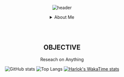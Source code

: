 <div align="center">

<!-- Header -->
![header](https://capsule-render.vercel.app/api?type=venom&color=0:EEFF00,100:a82da8&height=300&text=Welcome&desc=to%20my%20record&fontSize=60&descSize=30&section=header&fontColor=535185)

<details>
<summary>About Me</summary>
<br><br>
<span>
  <img src="https://img.shields.io/badge/Python-322C2B?style=for-the-badge&logo=python&logoColor=FDDE55"/>
</span>
<span>
  <img src="https://img.shields.io/badge/typescript-322C2B?style=for-the-badge&logo=typescript&logoColor=3178C6"/>
</span>
<span>
  <img src="https://img.shields.io/badge/node.js-322C2B?style=for-the-badge&logo=nodedotjs&logoColor=5FA04E"/>
</span>
<span>
  <img src="https://img.shields.io/badge/html5-322C2B?style=for-the-badge&logo=html5&logoColor=E34F26"/>
</span>
<span>
  <img src="https://img.shields.io/badge/css3-322C2B?style=for-the-badge&logo=css3&logoColor=1572B6"/>
</span>
<span>
  <img src="https://img.shields.io/badge/Java-322C2B?style=for-the-badge&logo=Java&logoColor=C3002F"/>
</span>
<span>
  <img src="https://img.shields.io/badge/django-092E20?style=for-the-badge&logo=Java&logoColor=C3002F"/>
</span>
<span>
  <img src="https://img.shields.io/badge/mongodb-47A248?style=for-the-badge&logo=Java&logoColor=C3002F"/>
</span>
<span>
  <img src="https://img.shields.io/badge/git-F05032?style=for-the-badge&logo=Java&logoColor=C3002F"/>
</span>
<span>
  <img src="https://img.shields.io/badge/jupyter-F37626?style=for-the-badge&logo=Java&logoColor=C3002F"/>
</span>

</details>

<br><br>

## OBJECTIVE
Reseach on Anything


![GitHub stats](https://github-readme-stats.vercel.app/api?username=probationer070&show_icons=true&theme=apprentice)
![Top Langs](https://github-readme-stats.vercel.app/api/top-langs/?username=probationer070&layout=donut&theme=apprentice)
[![Harlok's WakaTime stats](https://github-readme-stats.vercel.app/api/wakatime?username=probationer070)](https://github.com/probationer070/github-readme-stats)

</div>
